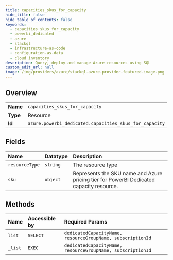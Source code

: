 ```yaml
---
title: capacities_skus_for_capacity
hide_title: false
hide_table_of_contents: false
keywords:
  - capacities_skus_for_capacity
  - powerbi_dedicated
  - azure    
  - stackql
  - infrastructure-as-code
  - configuration-as-data
  - cloud inventory
description: Query, deploy and manage Azure resources using SQL
custom_edit_url: null
image: /img/providers/azure/stackql-azure-provider-featured-image.png
---
```

  
    

## Overview
<table><tbody>
<tr><td><b>Name</b></td><td><code>capacities_skus_for_capacity</code></td></tr>
<tr><td><b>Type</b></td><td>Resource</td></tr>
<tr><td><b>Id</b></td><td><code>azure.powerbi_dedicated.capacities_skus_for_capacity</code></td></tr>
</tbody></table>

## Fields
| Name | Datatype | Description |
|:-----|:---------|:------------|
| `resourceType` | `string` | The resource type |
| `sku` | `object` | Represents the SKU name and Azure pricing tier for PowerBI Dedicated capacity resource. |
## Methods
| Name | Accessible by | Required Params |
|:-----|:--------------|:----------------|
| `list` | `SELECT` | `dedicatedCapacityName, resourceGroupName, subscriptionId` |
| `_list` | `EXEC` | `dedicatedCapacityName, resourceGroupName, subscriptionId` |
